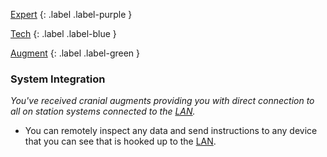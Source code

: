 
[Expert](Game/Expert-List)
{: .label .label-purple }

[Tech](Game/Tech)
{: .label .label-blue }

[Augment](Game/Advancement-List?Augment=true)
{: .label .label-green }
### System Integration
*You've received cranial augments providing you with direct connection to all on station systems connected to the [LAN](Game/Terms-And-Jargon#LAN).*
* You can remotely inspect any data and send instructions to any device that you can see that is hooked up to the [LAN](Game/Terms-And-Jargon#LAN).

